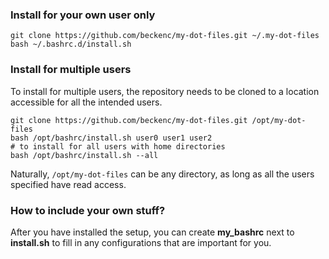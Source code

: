 ### Install for your own user only

	git clone https://github.com/beckenc/my-dot-files.git ~/.my-dot-files
	bash ~/.bashrc.d/install.sh
	
### Install for multiple users
To install for multiple users, the repository needs to be cloned to a location accessible for all the intended users.

	git clone https://github.com/beckenc/my-dot-files.git /opt/my-dot-files
	bash /opt/bashrc/install.sh user0 user1 user2
	# to install for all users with home directories
	bash /opt/bashrc/install.sh --all
	
Naturally, `/opt/my-dot-files` can be any directory, as long as all the users specified have read access.

### How to include your own stuff?

After you have installed the setup, you can create **my_bashrc** next to **install.sh** to fill in any configurations that are important for you. 
